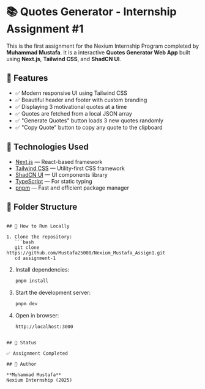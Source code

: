 # 📚 Quotes Generator - Internship Assignment #1

This is the first assignment for the Nexium Internship Program completed by **Muhammad Mustafa**. It is a interactive **Quotes Generator Web App** built using **Next.js**, **Tailwind CSS**, and **ShadCN UI**.

## 🚀 Features

- ✅ Modern responsive UI using Tailwind CSS
- ✅ Beautiful header and footer with custom branding
- ✅ Displaying 3 motivational quotes at a time
- ✅ Quotes are fetched from a local JSON array
- ✅ "Generate Quotes" button loads 3 new quotes randomly
- ✅ "Copy Quote" button to copy any quote to the clipboard

## 🧠 Technologies Used

- [Next.js](https://nextjs.org/) — React-based framework
- [Tailwind CSS](https://tailwindcss.com/) — Utility-first CSS framework
- [ShadCN UI](https://ui.shadcn.com/) — UI components library
- [TypeScript](https://www.typescriptlang.org/) — For static typing
- [pnpm](https://pnpm.io/) — Fast and efficient package manager

## 📁 Folder Structure

````

## 📌 How to Run Locally

1. Clone the repository:
   ```bash
   git clone https://github.com/Mustafa25008/Nexium_Mustafa_Assign1.git
   cd assignment-1
````

2. Install dependencies:

   ```bash
   pnpm install
   ```

3. Start the development server:

   ```bash
   pnpm dev
   ```

4. Open in browser:

   ```
   http://localhost:3000
   ```

````

## 📅 Status

✅ Assignment Completed

## 👤 Author

**Muhammad Mustafa**
Nexium Internship (2025)
